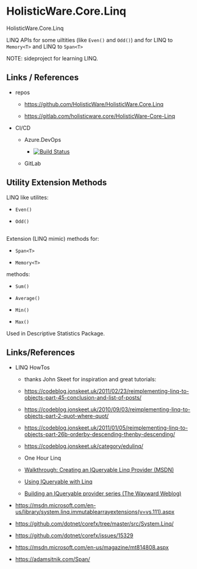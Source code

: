 # HolisticWare.Core.Linq

HolisticWare.Core.Linq

LINQ APIs for some uiltities (like `Even()` and `Odd()`) and for LINQ to `Memory<T>` and LINQ to `Span<T>`

NOTE: sideproject for learning LINQ.

## Links / References

*   repos

    *   https://github.com/HolisticWare/HolisticWare.Core.Linq

    *   https://gitlab.com/holisticware.core/HolisticWare-Core-Linq

*   CI/CD

    *   Azure.DevOps
    
        *   [![Build Status](https://dev.azure.com/holisticware-net/Core.Linq/_apis/build/status/HolisticWare.HolisticWare.Core.Linq?branchName=master)](https://dev.azure.com/holisticware-net/Core.Linq/_build/latest?definitionId=3&branchName=master)
    
    *   GitLab
    
    
## Utility Extension Methods

LINQ like utilites:

*   `Even()`

*   `Odd()`

##

Extension (LINQ mimic) methods for:

*   `Span<T>`
    
*   `Memory<T>`


methods:

*   `Sum()`

*   `Average()`

*   `Min()`

*   `Max()`

Used in Descriptive Statistics Package.

## Links/References

*   LINQ HowTos 

    *   thanks John Skeet for inspiration and great tutorials:

    *   https://codeblog.jonskeet.uk/2011/02/23/reimplementing-linq-to-objects-part-45-conclusion-and-list-of-posts/

    *   https://codeblog.jonskeet.uk/2010/09/03/reimplementing-linq-to-objects-part-2-quot-where-quot/

    *   https://codeblog.jonskeet.uk/2011/01/05/reimplementing-linq-to-objects-part-26b-orderby-descending-thenby-descending/

    *   https://codeblog.jonskeet.uk/category/edulinq/
    
    *   One Hour Linq 
    
    *   [Walkthrough: Creating an IQueryable Linq Provider (MSDN)](http://msdn.microsoft.com/en-us/library/bb546158.aspx)

    *   [Using IQueryable with Linq](https://stackoverflow.com/questions/1578778/using-iqueryable-with-linq)

    *   [Building an IQueryable provider series (The Wayward Weblog)](http://blogs.msdn.com/b/mattwar/archive/2008/11/18/linq-links.aspx)

*   https://msdn.microsoft.com/en-us/library/system.linq.immutablearrayextensions(v=vs.111).aspx    

*   https://github.com/dotnet/corefx/tree/master/src/System.Linq/

*   https://github.com/dotnet/corefx/issues/15329

*   https://msdn.microsoft.com/en-us/magazine/mt814808.aspx

*   https://adamsitnik.com/Span/
